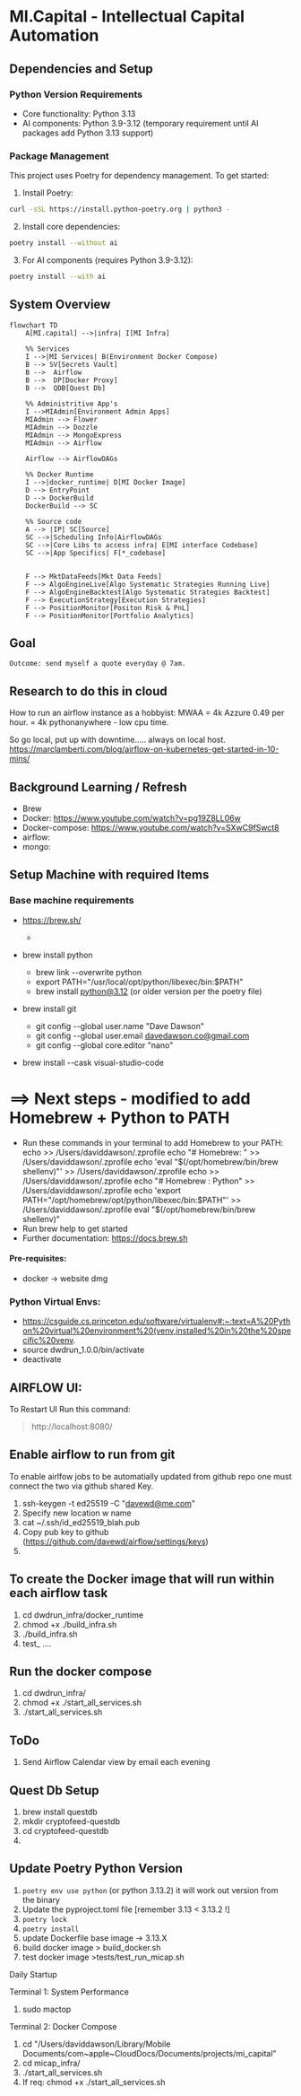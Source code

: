 # MI.Capital - Intellectual Capital Automation

## Dependencies and Setup

### Python Version Requirements

- Core functionality: Python 3.13
- AI components: Python 3.9-3.12 (temporary requirement until AI packages add Python 3.13 support)

### Package Management

This project uses Poetry for dependency management. To get started:

1. Install Poetry:

```bash
curl -sSL https://install.python-poetry.org | python3 -
```

2. Install core dependencies:

```bash
poetry install --without ai
```

3. For AI components (requires Python 3.9-3.12):

```bash
poetry install --with ai
```

## System Overview

```mermaid
flowchart TD
    A[MI.capital] -->|infra| I[MI Infra]

    %% Services
    I -->|MI Services| B(Environment Docker Compose)
    B --> SV[Secrets Vault]
    B -->  Airflow
    B -->  DP[Docker Proxy]
    B -->  QDB[Quest Db]

    %% Administritive App's
    I -->MIAdmin[Environment Admin Apps]
    MIAdmin --> Flower
    MIAdmin --> Dozzle
    MIAdmin --> MongoExpress
    MIAdmin --> Airflow

    Airflow --> AirflowDAGs

    %% Docker Runtime
    I -->|docker_runtime| D[MI Docker Image]
    D --> EntryPoint
    D --> DockerBuild
    DockerBuild --> SC

    %% Source code
    A --> |IP| SC[Source]
    SC -->|Scheduling Info|AirflowDAGs
    SC -->|Core Libs to access infra| E[MI interface Codebase]
    SC -->|App Specifics| F[*_codebase]


    F --> MktDataFeeds[Mkt Data Feeds]
    F --> AlgoEngineLive[Algo Systematic Strategies Running Live]
    F --> AlgoEngineBacktest[Algo Systematic Strategies Backtest]
    F --> ExecutionStrategy[Execution Strategies]
    F --> PositionMonitor[Positon Risk & PnL]
    F --> PositionMonitor[Portfolio Analytics]

```

## Goal

`Outcome: send myself a quote everyday @ 7am.`

## Research to do this in cloud

How to run an airflow instance as a hobbyist:
MWAA = 4k
Azzure 0.49 per hour. = 4k
pythonanywhere - low cpu time.

So go local, put up with downtime..... always on local host.
https://marclamberti.com/blog/airflow-on-kubernetes-get-started-in-10-mins/

## Background Learning / Refresh

- Brew
- Docker: https://www.youtube.com/watch?v=pg19Z8LL06w
- Docker-compose: https://www.youtube.com/watch?v=SXwC9fSwct8
- airflow:
- mongo:

## Setup Machine with required Items

### Base machine requirements

- https://brew.sh/

  -

- brew install python

  - brew link --overwrite python
  - export PATH="/usr/local/opt/python/libexec/bin:$PATH"
  - brew install python@3.12 (or older version per the poetry file)

- brew install git

  - git config --global user.name "Dave Dawson"
  - git config --global user.email davedawson.co@gmail.com
  - git config --global core.editor "nano"

- brew install --cask visual-studio-code

# ==> Next steps - modified to add Homebrew + Python to PATH

- Run these commands in your terminal to add Homebrew to your PATH:
  echo >> /Users/daviddawson/.zprofile
  echo "# Homebrew: " >> /Users/daviddawson/.zprofile
  echo 'eval "$(/opt/homebrew/bin/brew shellenv)"' >> /Users/daviddawson/.zprofile
    echo >> /Users/daviddawson/.zprofile
    echo "# Homebrew : Python" >> /Users/daviddawson/.zprofile
    echo 'export PATH="/opt/homebrew/opt/python/libexec/bin:$PATH"' >> /Users/daviddawson/.zprofile
  eval "$(/opt/homebrew/bin/brew shellenv)"
- Run brew help to get started
- Further documentation:
  https://docs.brew.sh

#### Pre-requisites:

- docker -> website dmg

### Python Virtual Envs:

- https://csguide.cs.princeton.edu/software/virtualenv#:~:text=A%20Python%20virtual%20environment%20(venv,installed%20in%20the%20specific%20venv.
- source dwdrun_1.0.0/bin/activate
- deactivate

## AIRFLOW UI:

To Restart UI Run this command:

> http://localhost:8080/

## Enable airflow to run from git

To enable airlfow jobs to be automatially updated from github repo one must connect the two via github shared Key.

1. ssh-keygen -t ed25519 -C "davewd@me.com"
2. Specify new location w name
3. cat ~/.ssh/id_ed25519_blah.pub
4. Copy pub key to github (https://github.com/davewd/airflow/settings/keys)
5.

## To create the Docker image that will run within each airflow task

1. cd dwdrun_infra/docker_runtime
2. chmod +x ./build_infra.sh
3. ./build_infra.sh
4. test\_ ....

## Run the docker compose

1. cd dwdrun_infra/
2. chmod +x ./start_all_services.sh
3. ./start_all_services.sh

## ToDo

1. Send Airflow Calendar view by email each evening

## Quest Db Setup

1. brew install questdb
2. mkdir cryptofeed-questdb
3. cd cryptofeed-questdb
4.

## Update Poetry Python Version

1. `poetry env use python` (or python 3.13.2) it will work out version from the binary
2. Update the pyproject.toml file [remember 3.13 < 3.13.2 !]
3. `poetry lock`
4. `poetry install`
5. update Dockerfile base image -> 3.13.X
6. build docker image > build_docker.sh
7. test docker image >tests/test_run_micap.sh

Daily Startup

Terminal 1: System Performance

1. sudo mactop

Terminal 2: Docker Compose

1. cd "/Users/daviddawson/Library/Mobile Documents/com~apple~CloudDocs/Documents/projects/mi_capital"
2. cd micap_infra/
3. ./start_all_services.sh
4. If req: chmod +x ./start_all_services.sh
